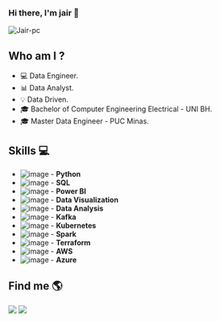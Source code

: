 ### Hi there, I'm jair 👋

<p align="left"> <img src="https://komarev.com/ghpvc/?username=Jair-pc&label=Profile%20views&color=0e75b6&style=flat" alt="Jair-pc" /> </p>


 

## Who am I ?
- 💻 Data Engineer.
- 📊 Data Analyst.
- 💡 Data Driven.
- 🎓 Bachelor of Computer Engineering Electrical - UNI BH.
- 🎓 Master Data Engineer - PUC Minas.



## Skills 💻
 
- ![image](https://user-images.githubusercontent.com/85970166/197610964-45ec0492-908f-4d8a-9e4a-5a14996cc5e1.png) - **Python**
- ![image](https://user-images.githubusercontent.com/85970166/197611710-2d30fc6f-f5a7-4c3e-84dc-30f743ceb8da.png) - **SQL**
- ![image](https://user-images.githubusercontent.com/85970166/197611090-c98af984-4790-4a31-a4ca-db183b06cd80.png) - **Power BI**
- ![image](https://user-images.githubusercontent.com/85970166/197611822-7d2e0717-d250-4eb2-9145-54e6a6a58c76.png) - **Data Visualization**
- ![image](https://user-images.githubusercontent.com/85970166/197616840-9f40afa6-1354-4b91-91f8-0abb940c2df4.png) - **Data Analysis**
- ![image](https://user-images.githubusercontent.com/85970166/197610485-2e1cf4f0-ec02-45be-a499-beabeabfe52f.png) - **Kafka**
- ![image](https://user-images.githubusercontent.com/85970166/197611906-681e9ca8-8f1e-43d6-828d-925aa29abb23.png) - **Kubernetes**
- ![image](https://user-images.githubusercontent.com/85970166/197610682-8d96eda3-a9de-4b7c-995f-235c92fa915e.png) - **Spark**
- ![image](https://user-images.githubusercontent.com/85970166/197612058-f4239307-1306-4cbd-b703-b401ed1978f4.png) - **Terraform**
- ![image](https://user-images.githubusercontent.com/85970166/197611946-6d5e755d-04aa-4277-b31c-5d96863c9b86.png) - **AWS**
- ![image](https://user-images.githubusercontent.com/85970166/197611993-34700f9c-bd98-4a64-882a-930293f63d17.png) - **Azure**

 


## Find me  🌎
<div> 
 <a href = "mailto:juniorpsilva@msn.com"><img src="https://img.shields.io/badge/-Gmail-%23333?style=for-the-badge&logo=gmail&logoColor=white" target="_blank"></a>
  <a href="https://www.linkedin.com/in/jairengdados/" target="_blank"><img src="https://img.shields.io/badge/-LinkedIn-%230077B5?style=for-the-badge&logo=linkedin&logoColor=white" target="_blank"></a> 


